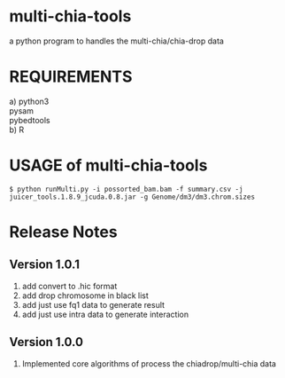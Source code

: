 multi-chia-tools
========
a python program to handles the multi-chia/chia-drop data

REQUIREMENTS
============
a) python3<br/>
        pysam<br/>
        pybedtools<br/>
b) R<br/>

USAGE of multi-chia-tools
============
    $ python runMulti.py -i possorted_bam.bam -f summary.csv -j juicer_tools.1.8.9_jcuda.0.8.jar -g Genome/dm3/dm3.chrom.sizes

Release Notes
============

Version 1.0.1
--------------------------
1. add convert to .hic format
2. add drop chromosome in black list
3. add just use fq1 data to generate result
4. add just use intra data to generate interaction

Version 1.0.0
--------------------------
1. Implemented core algorithms of process the chiadrop/multi-chia data
